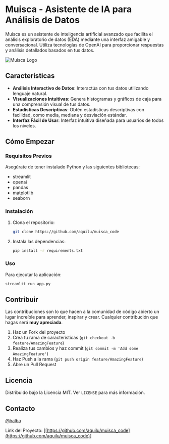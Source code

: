 
# Muisca - Asistente de IA para Análisis de Datos

Muisca es un asistente de inteligencia artificial avanzado que facilita el análisis exploratorio de datos (EDA) mediante una interfaz amigable y conversacional. Utiliza tecnologías de OpenAI para proporcionar respuestas y análisis detallados basados en tus datos.

![Muisca Logo](https://d1b4gd4m8561gs.cloudfront.net/sites/default/files/inline-images/brc-principal_1.png)

## Características

- **Análisis Interactivo de Datos**: Interactúa con tus datos utilizando lenguaje natural.
- **Visualizaciones Intuitivas**: Genera histogramas y gráficos de caja para una comprensión visual de tus datos.
- **Estadísticas Descriptivas**: Obtén estadísticas descriptivas con facilidad, como media, mediana y desviación estándar.
- **Interfaz Fácil de Usar**: Interfaz intuitiva diseñada para usuarios de todos los niveles.

## Cómo Empezar

### Requisitos Previos

Asegúrate de tener instalado Python y las siguientes bibliotecas:

- streamlit
- openai
- pandas
- matplotlib
- seaborn

### Instalación

1. Clona el repositorio:
   ```bash
   git clone https://github.com/aquilu/muisca_code
   ```
2. Instala las dependencias:
   ```bash
   pip install -r requirements.txt
   ```

### Uso

Para ejecutar la aplicación:

```bash
streamlit run app.py
```

## Contribuir

Las contribuciones son lo que hacen a la comunidad de código abierto un lugar increíble para aprender, inspirar y crear. Cualquier contribución que hagas será **muy apreciada**.

1. Haz un Fork del proyecto
2. Crea tu rama de características (`git checkout -b feature/AmazingFeature`)
3. Realiza tus cambios y haz commit (`git commit -m 'Add some AmazingFeature'`)
4. Haz Push a la rama (`git push origin feature/AmazingFeature`)
5. Abre un Pull Request

## Licencia

Distribuido bajo la Licencia MIT. Ver `LICENSE` para más información.

## Contacto

[@halba](https://twitter.com/halba)

Link del Proyecto: [[https://github.com/aquilu/muisca_code](https://github.com/aquilu/muisca_code)]

